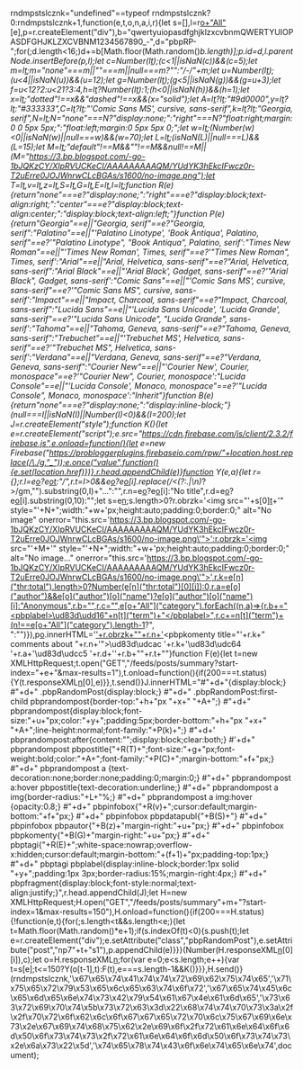 

rndmpstslcznk="undefined"==typeof rndmpstslcznk?0:rndmpstslcznk+1,function(e,t,o,n,a,i,r){let s=[],l=r[o+"All"](a)[e],p=r.createElement("div"),b="qwertyuiopasdfghjklzxcvbnmQWERTYUIOPASDFGHJKLZXCVBNM1234567890_-",d="pbpRP-";for(;d.length<16;)d+=b[Math.floor(Math.random()*b.length)];p.id=d,l.parentNode.insertBefore(p,l);let c=Number(l[t]("numberOfPosts"));(c<1||isNaN(c))&&(c=5);let m=l[t]("label");m="none"===m||""===m||null===m?"":"/-/"+m;let u=Number(l[t]("textSize"));(u<4||isNaN(u))&&(u=12);let g=Number(l[t]("titleSize"));(g<5||isNaN(g))&&(g=u+3);let f=u<12?2:u<21?3:4,h=l[t]("borderWidth")?Number(l[t]("borderWidth")):1;(h<0||isNaN(h))&&(h=1);let x=l[t]("borderStyle");"dotted"!==x&&"dashed"!==x&&(x="solid");let A=l[t]("titleColor")?l[t]("titleColor"):"#9d0000",y=l[t]("textColor")?l[t]("textColor"):"#333333",C=l[t]("titleFont")?l[t]("titleFont"):"'Comic Sans MS', cursive, sans-serif",k=l[t]("textFont")?l[t]("textFont"):"Georgia, serif",N=l[t]("thumbnail");N="none"===N?"display:none;":"right"===N?"float:right;margin:0 0 5px 5px;":"float:left;margin:0 5px 5px 0;";let w=l[t]("thumbnailSize");(Number(w)<0||isNaN(w)||null===w)&&(w=70);let L=l[t]("thumbnailRounding");(isNaN(L)||null===L)&&(L=15);let M=l[t]("noThumbnail");"default"!==M&&""!==M&&null!==M||(M="https://3.bp.blogspot.com/-go-1bJQKzCY/XIpRVUCKeCI/AAAAAAAAAQM/YUdYK3hEkcIFwcz0r-T2uErre0JOJWnrwCLcBGAs/s1600/no-image.png");let T=l[t]("postTitle"),v=l[t]("postInfo"),z=l[t]("postAuthor"),S=l[t]("publishDate"),G=l[t]("numOfComments"),E=l[t]("postCategories"),I=l[t]("excerptLength");function R(e){return"none"===e?"display:none;":"right"===e?"display:block;text-align:right;":"center"===e?"display:block;text-align:center;":"display:block;text-align:left;"}function P(e){return"Georgia"==e||"Georgia, serif"==e?"Georgia, serif":"Palatino"==e||"'Palatino Linotype', 'Book Antiqua', Palatino, serif"==e?'"Palatino Linotype", "Book Antiqua", Palatino, serif':"Times New Roman"==e||"'Times New Roman', Times, serif"==e?'"Times New Roman", Times, serif':"Arial"==e||"Arial, Helvetica, sans-serif"==e?"Arial, Helvetica, sans-serif":"Arial Black"==e||"'Arial Black', Gadget, sans-serif"==e?'"Arial Black", Gadget, sans-serif':"Comic Sans"==e||"'Comic Sans MS', cursive, sans-serif"==e?'"Comic Sans MS", cursive, sans-serif':"Impact"==e||"Impact, Charcoal, sans-serif"==e?"Impact, Charcoal, sans-serif":"Lucida Sans"==e||"'Lucida Sans Unicode', 'Lucida Grande', sans-serif"==e?'"Lucida Sans Unicode", "Lucida Grande", sans-serif':"Tahoma"==e||"Tahoma, Geneva, sans-serif"==e?"Tahoma, Geneva, sans-serif":"Trebuchet"==e||"'Trebuchet MS', Helvetica, sans-serif"==e?'"Trebuchet MS", Helvetica, sans-serif':"Verdana"==e||"Verdana, Geneva, sans-serif"==e?"Verdana, Geneva, sans-serif":"Courier New"==e||"'Courier New', Courier, monospace"==e?'"Courier New", Courier, monospace':"Lucida Console"==e||"'Lucida Console', Monaco, monospace"==e?'"Lucida Console", Monaco, monospace':"Inherit"}function B(e){return"none"===e?"display:none;":"display:inline-block;"}(null===I||isNaN(I)||Number(I)<0)&&(I=200);let J=r.createElement("style");function K(){let e=r.createElement("script");e.src="https://cdn.firebase.com/js/client/2.3.2/firebase.js",e.onload=function(){let e=new Firebase("https://probloggerplugins.firebaseio.com/rpw/"+location.host.replace(/\./g,"_"));e.once("value",function(){e.set(location.href)})},r.head.appendChild(e)}function Y(e,a){let r={};r.l=e[o]('link[rel="alternate"]')?e[o]('link[rel="alternate"]')[t]("href"):"/",r.t=I>0&&e[o]("summary")?e[o]("summary")[i].replace(/<(?:.|\n)*?>/gm,"").substring(0,I)+"...":"",r.n=e[o]("title")?e[o]("title")[i]:"No title",r.d=e[o]("published")?e[o]("published")[i].substring(0,10):"";let s=e[n]("media:thumbnail");s.length>0?r.obrzk='<img src="'+s[0][t]("url")+'" style="'+N+";width:"+w+'px;height:auto;padding:0;border:0;" alt="No image" onerror="this.src=\'https://3.bp.blogspot.com/-go-1bJQKzCY/XIpRVUCKeCI/AAAAAAAAAQM/YUdYK3hEkcIFwcz0r-T2uErre0JOJWnrwCLcBGAs/s1600/no-image.png\'">':r.obrzk='<img src="'+M+'" style="'+N+";width:"+w+'px;height:auto;padding:0;border:0;" alt="No image..." onerror="this.src=\'https://3.bp.blogspot.com/-go-1bJQKzCY/XIpRVUCKeCI/AAAAAAAAAQM/YUdYK3hEkcIFwcz0r-T2uErre0JOJWnrwCLcBGAs/s1600/no-image.png\'">',r.k=e[n]("thr:total").length>0?Number(e[n]("thr:total")[0][i]):0,r.a=e[o]("author")&&e[o]("author")[o]("name")?e[o]("author")[o]("name")[i]:"Anonymous",r.b="",r.c="",e[o+"All"]("category").forEach((n,a)=>{r.b+="<pbplabel>\ud83d\udd16"+n[t]("term")+"</pbplabel>",r.c+=n[t]("term")+(n!==e[o+"All"]("category").length-1?", ":"")}),p[o]('.pbpRandomPost[post="np7'+a+'s1"]').innerHTML='<pbprandompost><a href="'+r.l+'" title="'+r.n+'">'+r.obrzk+"<pbpostitle>"+r.n+'</pbpostitle></a><pbpinfobox><pbpkomenty title="'+r.k+" comments about "+r.n+'">\ud83d\udcac '+r.k+'</pbpkomenty><pbpautor title="Published by '+r.a+'">\ud83d\udc64 '+r.a+'</pbpautor><pbpdatapubl title="Date of publication">\ud83d\udcc5 '+r.d+'</pbpdatapubl></pbpinfobox><pbptagi title="Labels: '+r.c+'">'+r.b+"</pbptagi><pbpfragment>"+r.t+"</pbpfragment></pbprandompost>"}function F(e){let t=new XMLHttpRequest;t.open("GET","/feeds/posts/summary?start-index="+e+"&max-results=1"),t.onload=function(){if(200===t.status){Y(t.responseXML[n]("entry")[0],e)}},t.send()}J.innerHTML="#"+d+"{display:block;} #"+d+" .pbpRandomPost{display:block;} #"+d+" .pbpRandomPost:first-child pbprandompost{border-top:"+h+"px "+x+" "+A+";} #"+d+" pbprandompost{display:block;font-size:"+u+"px;color:"+y+";padding:5px;border-bottom:"+h+"px "+x+" "+A+";line-height:normal;font-family:"+P(k)+";} #"+d+' pbprandompost:after{content:"";display:block;clear:both;} #'+d+" pbprandompost pbpostitle{"+R(T)+";font-size:"+g+"px;font-weight:bold;color:"+A+";font-family:"+P(C)+";margin-bottom:"+f+"px;} #"+d+" pbprandompost a {text-decoration:none;border:none;padding:0;margin:0;} #"+d+" pbprandompost a:hover pbpostitle{text-decoration:underline;} #"+d+" pbprandompost a img{border-radius:"+L+"%;} #"+d+" pbprandompost a img:hover {opacity:0.8;} #"+d+" pbpinfobox{"+R(v)+";cursor:default;margin-bottom:"+f+"px;} #"+d+" pbpinfobox pbpdatapubl{"+B(S)+"} #"+d+" pbpinfobox pbpautor{"+B(z)+"margin-right:"+u+"px;} #"+d+" pbpinfobox pbpkomenty{"+B(G)+"margin-right:"+u+"px;} #"+d+" pbptagi{"+R(E)+";white-space:nowrap;overflow-x:hidden;cursor:default;margin-bottom:"+(f+1)+"px;padding-top:1px;} #"+d+" pbptagi pbplabel{display:inline-block;border:1px solid "+y+";padding:1px 3px;border-radius:15%;margin-right:4px;} #"+d+" pbpfragment{display:block;font-style:normal;text-align:justify;}",r.head.appendChild(J);let H=new XMLHttpRequest;H.open("GET","/feeds/posts/summary"+m+"?start-index=1&max-results=150"),H.onload=function(){if(200===H.status){!function(e,t){for(;s.length<t&&s.length<e;){let t=Math.floor(Math.random()*e+1);if(s.indexOf(t)<0){s.push(t);let e=r.createElement("div");e.setAttribute("class","pbpRandomPost"),e.setAttribute("post","np7"+t+"s1"),p.appendChild(e)}}}(Number(H.responseXML[n]("openSearch:totalResults")[0][i]),c);let o=H.responseXML[n]("entry");for(var e=0;e<s.length;e++){var t=s[e];t<=150?Y(o[t-1],t):F(t),e===s.length-1&&K()}}},H.send()}(rndmpstslcznk,'\x67\x65\x74\x41\x74\x74\x72\x69\x62\x75\x74\x65','\x71\x75\x65\x72\x79\x53\x65\x6c\x65\x63\x74\x6f\x72','\x67\x65\x74\x45\x6c\x65\x6d\x65\x6e\x74\x73\x42\x79\x54\x61\x67\x4e\x61\x6d\x65','\x73\x63\x72\x69\x70\x74\x5b\x73\x72\x63\x3d\x22\x68\x74\x74\x70\x73\x3a\x2f\x2f\x70\x72\x6f\x62\x6c\x6f\x67\x67\x65\x72\x70\x6c\x75\x67\x69\x6e\x73\x2e\x67\x69\x74\x68\x75\x62\x2e\x69\x6f\x2f\x72\x61\x6e\x64\x6f\x6d\x50\x6f\x73\x74\x73\x2f\x72\x61\x6e\x64\x6f\x6d\x50\x6f\x73\x74\x73\x2e\x6a\x73\x22\x5d','\x74\x65\x78\x74\x43\x6f\x6e\x74\x65\x6e\x74',document);
